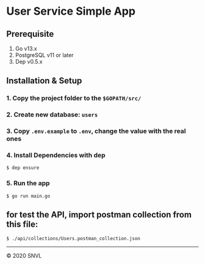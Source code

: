 # User Service Simple App

## Prerequisite

1. Go v13.x
2. PostgreSQL v11 or later
3. Dep v0.5.x

## Installation & Setup

### 1. Copy the project folder to the `$GOPATH/src/`

### 2. Create new database: `users`

### 3. Copy `.env.example` to `.env`, change the value with the real ones

### 4. Install Dependencies with dep

    $ dep ensure

### 5. Run the app

    $ go run main.go

## for test the API, import postman collection from this file:

    $ ./api/collections/Users.postman_collection.json

***

&copy; 2020 SNVL